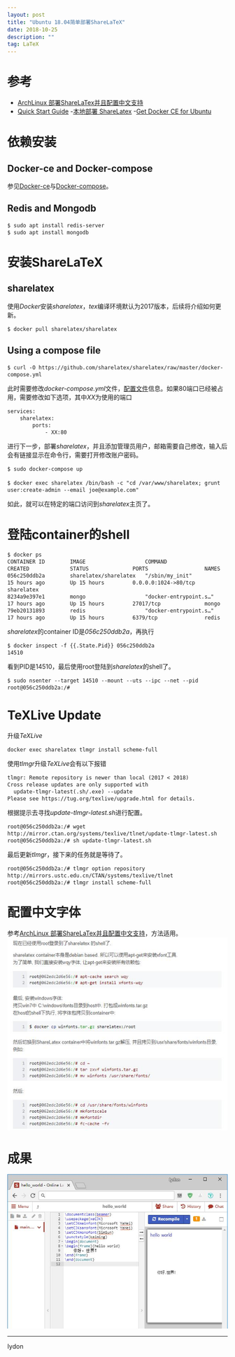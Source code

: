 ```yaml
---
layout: post
title: "Ubuntu 18.04简单部署ShareLaTeX"
date: 2018-10-25
description: ""
tag: LaTeX
---
```


# 参考
- [ArchLinux 部署ShareLaTex并且配置中文支持](https://blog.csdn.net/hello_percy/article/details/72147414)
- [Quick Start Guide](https://github.com/sharelatex/sharelatex/wiki/Quick-Start-Guide)
-[本地部署 ShareLatex](https://haoyu.love/blog640.html)
-[Get Docker CE for Ubuntu](https://docs.docker.com/install/linux/docker-ce/ubuntu/)

# 依赖安装
## Docker-ce and Docker-compose
参见[Docker-ce](https://docs.docker.com/install/linux/docker-ce/ubuntu/)与[Docker-compose](https://docs.docker.com/compose/install/)。

## Redis and Mongodb
```Shell
$ sudo apt install redis-server
$ sudo apt install mongodb
```

# 安装ShareLaTeX
## sharelatex
使用*Docker*安装*sharelatex*，*tex*编译环境默认为2017版本，后续将介绍如何更新。
```Shell
$ docker pull sharelatex/sharelatex
```

## Using a compose file
```Shell
$ curl -O https://github.com/sharelatex/sharelatex/raw/master/docker-compose.yml
```
此时需要修改*docker-compose.yml*文件，[配置文件](https://github.com/sharelatex/sharelatex/wiki/Configuring-ShareLaTeX)信息。如果80端口已经被占用，需要修改如下选项，其中*XX*为使用的端口
```
services:
    sharelatex:
        ports:
            - XX:80
```
进行下一步，部署*sharelatex*，并且添加管理员用户，邮箱需要自己修改，输入后会有链接显示在命令行，需要打开修改账户密码。
```Shell
$ sudo docker-compose up

$ docker exec sharelatex /bin/bash -c "cd /var/www/sharelatex; grunt user:create-admin --email joe@example.com"
```
如此，就可以在特定的端口访问到*sharelatex*主页了。

# 登陆container的shell
```Shell
$ docker ps
CONTAINER ID        IMAGE                   COMMAND                  CREATED             STATUS              PORTS                  NAMES
056c250ddb2a        sharelatex/sharelatex   "/sbin/my_init"          15 hours ago        Up 15 hours         0.0.0.0:1024->80/tcp   sharelatex
8234a9e397e1        mongo                   "docker-entrypoint.s…"   17 hours ago        Up 15 hours         27017/tcp              mongo
79eb20131893        redis                   "docker-entrypoint.s…"   17 hours ago        Up 15 hours         6379/tcp               redis
```
*sharelatex*的container ID是*056c250ddb2a*，再执行
```Shell
$ docker inspect -f {{.State.Pid}} 056c250ddb2a
14510
```
看到PID是14510，最后使用root登陆到*sharelatex*的shell了。
```Shell
$ sudo nsenter --target 14510 --mount --uts --ipc --net --pid
root@056c250ddb2a:/#
```

# TeXLive Update
升级*TeXLive*
```Shell
docker exec sharelatex tlmgr install scheme-full
```
使用*tlmgr*升级*TeXLive*会有以下报错
```Shell
tlmgr: Remote repository is newer than local (2017 < 2018)
Cross release updates are only supported with
  update-tlmgr-latest(.sh/.exe) --update
Please see https://tug.org/texlive/upgrade.html for details.
```
根据提示去寻找*update-tlmgr-latest.sh*进行配置。
```Shell
root@056c250ddb2a:/# wget http://mirror.ctan.org/systems/texlive/tlnet/update-tlmgr-latest.sh
root@056c250ddb2a:/# sh update-tlmgr-latest.sh
```
最后更新*tlmgr*，接下来的任务就是等待了。
```Shell
root@056c250ddb2a:/# tlmgr option repository http://mirrors.ustc.edu.cn/CTAN/systems/texlive/tlnet
root@056c250ddb2a:/# tlmgr install scheme-full
```

# 配置中文字体
参考[ArchLinux 部署ShareLaTex并且配置中文支持](https://blog.csdn.net/hello_percy/article/details/72147414)，方法适用。
![](/images/posts/2018-10-25-sharelatex-1.jpg)

# 成果
![](/images/posts/2018-10-25-sharelatex-2.jpg)


---

Iydon
